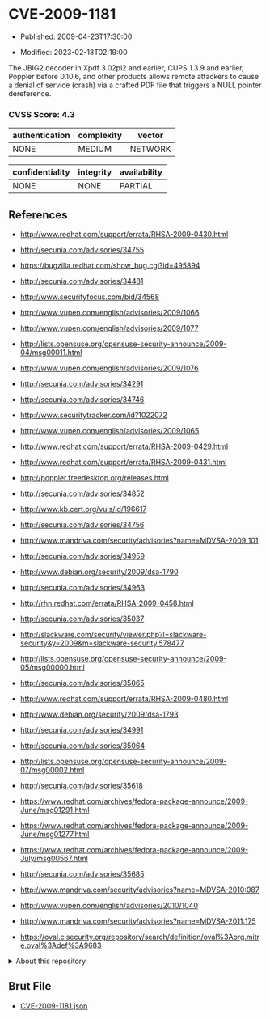 # CVE-2009-1181

- Published: 2009-04-23T17:30:00

- Modified: 2023-02-13T02:19:00

The JBIG2 decoder in Xpdf 3.02pl2 and earlier, CUPS 1.3.9 and earlier, Poppler before 0.10.6, and other products allows remote attackers to cause a denial of service (crash) via a crafted PDF file that triggers a NULL pointer dereference.

### CVSS Score: **4.3**

| authentication | complexity | vector |
| --- | --- | --- |
| NONE | MEDIUM | NETWORK |

| confidentiality | integrity | availability |
| --- | --- | --- |
| NONE | NONE | PARTIAL |

## References

* http://www.redhat.com/support/errata/RHSA-2009-0430.html

* http://secunia.com/advisories/34755

* https://bugzilla.redhat.com/show_bug.cgi?id=495894

* http://secunia.com/advisories/34481

* http://www.securityfocus.com/bid/34568

* http://www.vupen.com/english/advisories/2009/1066

* http://www.vupen.com/english/advisories/2009/1077

* http://lists.opensuse.org/opensuse-security-announce/2009-04/msg00011.html

* http://www.vupen.com/english/advisories/2009/1076

* http://secunia.com/advisories/34291

* http://secunia.com/advisories/34746

* http://www.securitytracker.com/id?1022072

* http://www.vupen.com/english/advisories/2009/1065

* http://www.redhat.com/support/errata/RHSA-2009-0429.html

* http://www.redhat.com/support/errata/RHSA-2009-0431.html

* http://poppler.freedesktop.org/releases.html

* http://secunia.com/advisories/34852

* http://www.kb.cert.org/vuls/id/196617

* http://secunia.com/advisories/34756

* http://www.mandriva.com/security/advisories?name=MDVSA-2009:101

* http://secunia.com/advisories/34959

* http://www.debian.org/security/2009/dsa-1790

* http://secunia.com/advisories/34963

* http://rhn.redhat.com/errata/RHSA-2009-0458.html

* http://secunia.com/advisories/35037

* http://slackware.com/security/viewer.php?l=slackware-security&y=2009&m=slackware-security.578477

* http://lists.opensuse.org/opensuse-security-announce/2009-05/msg00000.html

* http://secunia.com/advisories/35065

* http://www.redhat.com/support/errata/RHSA-2009-0480.html

* http://www.debian.org/security/2009/dsa-1793

* http://secunia.com/advisories/34991

* http://secunia.com/advisories/35064

* http://lists.opensuse.org/opensuse-security-announce/2009-07/msg00002.html

* http://secunia.com/advisories/35618

* https://www.redhat.com/archives/fedora-package-announce/2009-June/msg01291.html

* https://www.redhat.com/archives/fedora-package-announce/2009-June/msg01277.html

* https://www.redhat.com/archives/fedora-package-announce/2009-July/msg00567.html

* http://secunia.com/advisories/35685

* http://www.mandriva.com/security/advisories?name=MDVSA-2010:087

* http://www.vupen.com/english/advisories/2010/1040

* http://www.mandriva.com/security/advisories?name=MDVSA-2011:175

* https://oval.cisecurity.org/repository/search/definition/oval%3Aorg.mitre.oval%3Adef%3A9683

<details>
<summary>About this repository</summary> 

  This repository is part of the project [Live Hack CVE](https://github.com/Live-Hack-CVE). Main website can be found [www.live-hack.org](https://www.live-hack.org) 
  
  Made by [Sn0wAlice](https://github.com/Sn0wAlice) for the people that care about security and need to have a feed of the latest CVEs. Hope you enjoy it, don't forget to star the repo and follow me on [Twitter](https://twitter.com/Sn0wAlice) and [Github](https://github.com/Sn0wAlice). And that is my [personnal website](https://www.alice-snow.me/)

  - [Home Page](https://github.com/Live-Hack-CVE)
  - [Framework](https://github.com/Live-Hack-CVE/cve-framework)
  - [CVE database](https://github.com/Live-Hack-CVE/full_database)
  - [Changelog](https://github.com/Live-Hack-CVE/Changelog)
</details>

## Brut File

* [CVE-2009-1181.json](https://raw.githubusercontent.com/Live-Hack-CVE/full_database/main/cves/2009/CVE-2009-1181.json)

